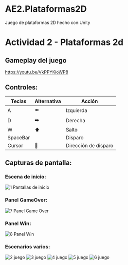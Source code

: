 # AE2.Plataformas2D
Juego de plataformas 2D hecho con Unity

# Actividad 2 - Plataformas 2d

## Gameplay del juego

[https://youtu.be/VkPPYKioWP8 ](https://youtu.be/VkPPYKioWP8 )

## Controles:

| Teclas | Alternativa | Acción |
| --- | --- | --- |
| A  | ⬅️ | Izquierda |
| D | ➡️ | Derecha |
| W | ⬆️ | Salto |
| SpaceBar |  | Disparo |
| Cursor | 🎯 | Dirección de disparo |

## Capturas de pantalla:

### Escena de inicio:
![1  Pantallas de inicio](https://user-images.githubusercontent.com/78205607/157663063-50da331a-7e14-4398-aafb-159a68528276.png)

### Panel GameOver:
![7  Panel Game Over](https://user-images.githubusercontent.com/78205607/157663129-e3d9600a-62b3-439c-85b4-cd5a38f10bde.png)

### Panel Win:
![8  Panel Win](https://user-images.githubusercontent.com/78205607/157663139-82a59c43-022e-4c27-9424-f2309bb84011.png)

### Escenarios varios:

![2  juego](https://user-images.githubusercontent.com/78205607/157663087-9d5e9012-1ad8-46f2-a79b-1f86db81e17b.png)
![3  juego](https://user-images.githubusercontent.com/78205607/157663094-da7b978c-eb89-4138-ba76-586a60a51224.png)
![4 juego](https://user-images.githubusercontent.com/78205607/157663101-07968680-b13f-43c9-9eee-cafbaab42b43.png)
![5 juego](https://user-images.githubusercontent.com/78205607/157663107-76fbd84b-45cc-40d1-b0f2-fbd1841a3fdb.png)
![6 juego](https://user-images.githubusercontent.com/78205607/157663133-0a8d75ce-ee88-405a-b17c-9ecfa7292c98.png)
